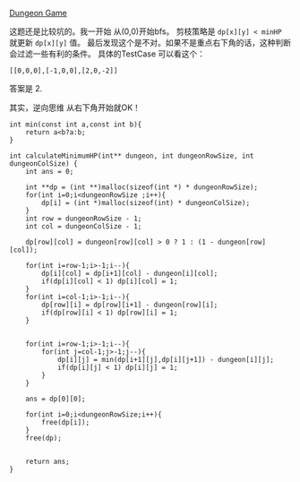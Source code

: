 [Dungeon Game](https://leetcode.com/problems/dungeon-game/)

这题还是比较坑的。我一开始 从(0,0)开始bfs。 
剪枝策略是 `dp[x][y] < minHP` 就更新 `dp[x][y]` 值。 最后发现这个是不对。如果不是重点右下角的话，这种判断 会过滤一些有利的条件。 具体的TestCase 可以看这个：

`[[0,0,0],[-1,0,0],[2,0,-2]]`

答案是 2. 


其实，逆向思维 从右下角开始就OK！


```
int min(const int a,const int b){
    return a<b?a:b;
}

int calculateMinimumHP(int** dungeon, int dungeonRowSize, int dungeonColSize) {
    int ans = 0;
    
    int **dp = (int **)malloc(sizeof(int *) * dungeonRowSize);
    for(int i=0;i<dungeonRowSize ;i++){
        dp[i] = (int *)malloc(sizeof(int) * dungeonColSize);
    }
    int row = dungeonRowSize - 1;
    int col = dungeonColSize - 1;
    
    dp[row][col] = dungeon[row][col] > 0 ? 1 : (1 - dungeon[row][col]);
    
    for(int i=row-1;i>-1;i--){
        dp[i][col] = dp[i+1][col] - dungeon[i][col];
        if(dp[i][col] < 1) dp[i][col] = 1;
    }
    for(int i=col-1;i>-1;i--){
        dp[row][i] = dp[row][i+1] - dungeon[row][i];
        if(dp[row][i] < 1) dp[row][i] = 1;
    }
    
    
    for(int i=row-1;i>-1;i--){
        for(int j=col-1;j>-1;j--){
            dp[i][j] = min(dp[i+1][j],dp[i][j+1]) - dungeon[i][j];
            if(dp[i][j] < 1) dp[i][j] = 1;
        }
    }
    
    ans = dp[0][0];
    
    for(int i=0;i<dungeonRowSize;i++){
        free(dp[i]);
    }
    free(dp);
    
    
    return ans;
}

```